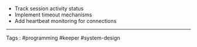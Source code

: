 - Track session activity status
- Implement timeout mechanisms
- Add heartbeat monitoring for connections

___

Tags : #programming #keeper #system-design 